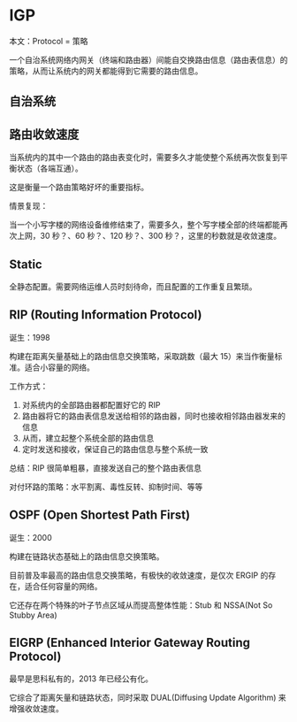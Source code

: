 # IGP

本文：Protocol = 策略

一个自治系统网络内网关（终端和路由器）间能自交换路由信息（路由表信息）的策略，从而让系统内的网关都能得到它需要的路由信息。

## 自治系统

## 路由收敛速度

当系统内的其中一个路由的路由表变化时，需要多久才能使整个系统再次恢复到平衡状态（各端互通）。

这是衡量一个路由策略好坏的重要指标。

情景复现：

当一个小写字楼的网络设备维修结束了，需要多久，整个写字楼全部的终端都能再次上网，30 秒？、60 秒？、120 秒？、300 秒？，这里的秒数就是收敛速度。

## Static

全静态配置。需要网络运维人员时刻待命，而且配置的工作重复且繁琐。

## RIP (Routing Information Protocol)

诞生：1998

构建在距离矢量基础上的路由信息交换策略，采取跳数（最大 15）来当作衡量标准。适合小容量的网络。

工作方式：

1. 对系统内的全部路由器都配置好它的 RIP
2. 路由器将它的路由表信息发送给相邻的路由器，同时也接收相邻路由器发来的信息
3. 从而，建立起整个系统全部的路由信息
4. 定时发送和接收，保证自己的路由信息与整个系统一致

总结：RIP 很简单粗暴，直接发送自己的整个路由表信息

对付环路的策略：水平割离、毒性反转、抑制时间、等等

## OSPF (Open Shortest Path First)

诞生：2000

构建在链路状态基础上的路由信息交换策略。

目前普及率最高的路由信息交换策略，有极快的收敛速度，是仅次 ERGIP 的存在，适合任何容量的网络。

它还存在两个特殊的叶子节点区域从而提高整体性能：Stub 和 NSSA(Not So Stubby Area)

## EIGRP (Enhanced Interior Gateway Routing Protocol)

最早是思科私有的，2013 年已经公有化。

它综合了距离矢量和链路状态，同时采取 DUAL(Diffusing Update Algorithm) 来增强收敛速度。
